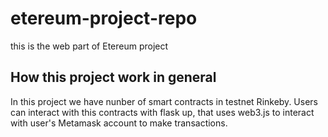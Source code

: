# etereum-project-repo
this is the web part of Etereum project 

## How this project work in general  
In this project we have nunber of smart contracts in testnet Rinkeby. Users can interact with this contracts with flask up, that uses web3.js to interact with user's Metamask account to make transactions.
